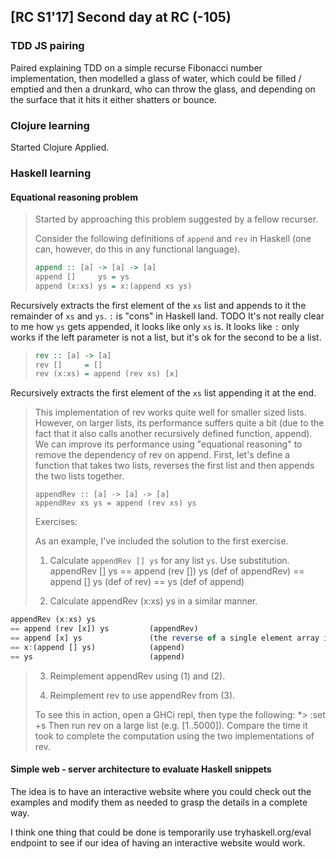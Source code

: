 ## [RC S1'17] Second day at RC (-105)

### TDD JS pairing 

Paired explaining TDD on a simple recurse Fibonacci number implementation, then
modelled a glass of water, which could be filled / emptied and then a drunkard,
who can throw the glass, and depending on the surface that it hits it either
shatters or bounce.


### Clojure learning

Started Clojure Applied.


### Haskell learning

#### Equational reasoning problem

> Started by approaching this problem suggested by a fellow recurser.
> 
> Consider the following definitions of `append` and `rev` in Haskell (one can, however,
> do this in any functional language).
> 
> ```haskell
> append :: [a] -> [a] -> [a]
> append []     ys = ys
> append (x:xs) ys = x:(append xs ys)
> ```

Recursively extracts the first element of the `xs` list and appends to it
the remainder of `xs` and `ys`.
`:` is "cons" in Haskell land.
TODO It's not really clear to me how `ys` gets appended, it looks like only `xs` is.
It looks like `:` only works if the left parameter is not a list, but it's ok for
the second to be a list.

> ```haskell
> rev :: [a] -> [a]
> rev []     = []
> rev (x:xs) = append (rev xs) [x]
> ```

Recursively extracts the first element of the `xs` list appending it at the end.

> This implementation of rev works quite well for smaller sized lists. However, on
> larger lists, its performance suffers quite a bit (due to the fact that it also 
> calls another recursively defined function, append).
> We can improve its performance using "equational reasoning" to remove the
> dependency of rev on append. First, let's define a function that takes two lists,
> reverses the first list and then appends the two lists together.
> 
> ```
> appendRev :: [a] -> [a] -> [a]
> appendRev xs ys = append (rev xs) ys
> ```
> 
> Exercises:
> 
> As an example, I've included the solution to the first exercise.
> 
> 1. Calculate `appendRev [] ys` for any list `ys`. Use substitution.
> appendRev [] ys
> == append (rev []) ys       (def of appendRev)
> == append [] ys             (def of rev)
> == ys                       (def of append)
> 
> 2. Calculate appendRev (x:xs) ys in a similar manner.

```haskell
appendRev (x:xs) ys
== append (rev [x]) ys         (appendRev)
== append [x] ys               (the reverse of a single element array is the same array)
== x:(append [] ys)            (append)
== ys                          (append)
```

> 3. Reimplement appendRev using (1) and (2).
>
> 4. Reimplement rev to use appendRev from (3).
> 
> To see this in action, open a GHCi repl, then type the following:
> *> :set +s
> Then run rev on a large list (e.g. [1..5000]). Compare the time it took to complete the computation using the two implementations of rev.

#### Simple web - server architecture to evaluate Haskell snippets

The idea is to have an interactive website where you could check out the examples and 
modify them as needed to grasp the details in a complete way.

I think one thing that could be done is temporarily use tryhaskell.org/eval endpoint to see
if our idea of having an interactive website would work.
